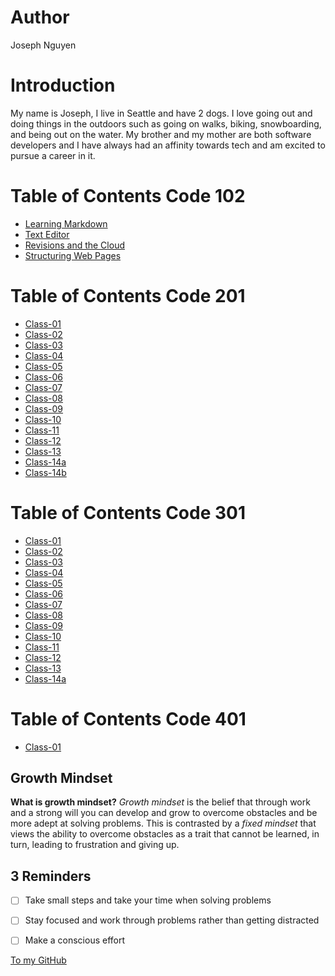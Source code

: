 # Author
Joseph Nguyen
# Introduction
My name is Joseph, I live in Seattle and have 2 dogs. I love going out and doing things in the outdoors such as going on walks, biking, snowboarding, and being out on the water. My brother and my mother are both software developers and I have always had an affinity towards tech and am excited to pursue a career in it.
# Table of Contents Code 102
- [Learning Markdown](https://3luehippo.github.io/reading-notes/Learning-Markdown)
- [Text Editor](https://3luehippo.github.io/reading-notes/TextEditor)
- [Revisions and the Cloud](https://3luehippo.github.io/reading-notes/Revisionsandthecloud)
- [Structuring Web Pages](https://3luehippo.github.io/reading-notes/StructuringWebPages)
# Table of Contents Code 201
- [Class-01](https://3luehippo.github.io/reading-notes/Code%20201%20Notes/Class-01)
- [Class-02](https://3luehippo.github.io/reading-notes/Code%20201%20Notes/Class-02)
- [Class-03](https://3luehippo.github.io/reading-notes/Code%20201%20Notes/Class-03)
- [Class-04](https://3luehippo.github.io/reading-notes/Code%20201%20Notes/Class-04)
- [Class-05](https://3luehippo.github.io/reading-notes/Code%20201%20Notes/Class-05)
- [Class-06](https://3luehippo.github.io/reading-notes/Code%20201%20Notes/Class-06)
- [Class-07](https://3luehippo.github.io/reading-notes/Code%20201%20Notes/Class-07)
- [Class-08](https://3luehippo.github.io/reading-notes/Code%20201%20Notes/Class-08)
- [Class-09](https://3luehippo.github.io/reading-notes/Code%20201%20Notes/Class-09)
- [Class-10](https://3luehippo.github.io/reading-notes/Code%20201%20Notes/Class-10)
- [Class-11](https://3luehippo.github.io/reading-notes/Code%20201%20Notes/Class-11)
- [Class-12](https://3luehippo.github.io/reading-notes/Code%20201%20Notes/Class-12)
- [Class-13](https://3luehippo.github.io/reading-notes/Code%20201%20Notes/Class-13)
- [Class-14a](https://3luehippo.github.io/reading-notes/Code%20201%20Notes/Class-14a)
- [Class-14b](https://3luehippo.github.io/reading-notes/Code%20201%20Notes/Class-14b)
# Table of Contents Code 301
- [Class-01](https://3luehippo.github.io/reading-notes/Code%20301%20Notes/Class-01)
- [Class-02](https://3luehippo.github.io/reading-notes/Code%20301%20Notes/Class-02)
- [Class-03](https://3luehippo.github.io/reading-notes/Code%20301%20Notes/Class-03)
- [Class-04](https://3luehippo.github.io/reading-notes/Code%20301%20Notes/Class-04)
- [Class-05](https://3luehippo.github.io/reading-notes/Code%20301%20Notes/Class-05)
- [Class-06](https://3luehippo.github.io/reading-notes/Code%20301%20Notes/Class-06)
- [Class-07](https://3luehippo.github.io/reading-notes/Code%20301%20Notes/Class-07)
- [Class-08](https://3luehippo.github.io/reading-notes/Code%20301%20Notes/Class-08)
- [Class-09](https://3luehippo.github.io/reading-notes/Code%20301%20Notes/Class-09)
- [Class-10](https://3luehippo.github.io/reading-notes/Code%20301%20Notes/Class-10)
- [Class-11](https://3luehippo.github.io/reading-notes/Code%20301%20Notes/Class-11)
- [Class-12](https://3luehippo.github.io/reading-notes/Code%20301%20Notes/Class-12)
- [Class-13](https://3luehippo.github.io/reading-notes/Code%20301%20Notes/Class-13)
- [Class-14a](https://3luehippo.github.io/reading-notes/Code%20301%20Notes/Class-14)
# Table of Contents Code 401
- [Class-01](https://3luehippo.github.io/reading-notes/Code%20401%20Notes/Class-01)
## Growth Mindset
**What is growth mindset?**
_Growth mindset_ is the belief that through work and a strong will you can develop and grow to overcome obstacles and be more adept at solving problems. This is contrasted by a _fixed mindset_ that views the ability to overcome obstacles as a trait that cannot be learned, in turn, leading to frustration and giving up.
## 3 Reminders
- [ ] Take small steps and take your time when solving problems 
- [ ] Stay focused and work through problems rather than getting distracted 
- [ ] Make a conscious effort 


[To my GitHub](https://github.com/3lueHippo)
